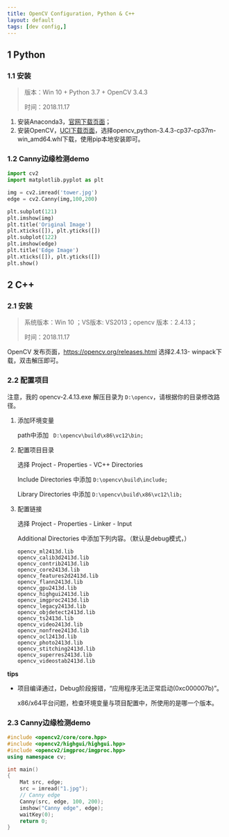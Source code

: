 ```yaml
---
title: OpenCV Configuration, Python & C++
layout: default
tags: [dev config,]
---
```


## 1 Python

### 1.1 安装
>版本：Win 10 + Python 3.7 + OpenCV 3.4.3 
>
>时间：2018.11.17

1. 安装Anaconda3，[官网下载页面](https://www.anaconda.com/download/)；
2. 安装OpenCV，[UCI下载页面](https://www.lfd.uci.edu/~gohlke/pythonlibs/ )，选择opencv_python-3.4.3-cp37-cp37m-win_amd64.whl下载，使用pip本地安装即可。

### 1.2 Canny边缘检测demo

``` python
import cv2
import matplotlib.pyplot as plt

img = cv2.imread('tower.jpg')
edge = cv2.Canny(img,100,200)

plt.subplot(121)
plt.imshow(img)
plt.title('Original Image')
plt.xticks([]), plt.yticks([])
plt.subplot(122)
plt.imshow(edge)
plt.title('Edge Image')
plt.xticks([]), plt.yticks([])
plt.show()
```

## 2 C++

### 2.1 安装

>系统版本：Win 10 ；VS版本: VS2013；opencv 版本：2.4.13；
>
>时间：2018.11.17

OpenCV 发布页面，https://opencv.org/releases.html 选择2.4.13- winpack下载，双击解压即可。

### 2.2 配置项目

注意，我的 opencv-2.4.13.exe 解压目录为 <code>D:\opencv</code>，请根据你的目录修改路径。

1. 添加环境变量

   path中添加 <code> D:\opencv\build\x86\vc12\bin;</code>

2. 配置项目目录

   选择 Project - Properties - VC++ Directories 

   Include Directories 中添加 <code>D:\opencv\build\include;</code>

   Library Directories 中添加 <code>D:\opencv\build\x86\vc12\lib;</code>

3. 配置链接

   选择 Project - Properties - Linker - Input

   Additional Directories 中添加下列内容。（默认是debug模式，）

   ```
   opencv_ml2413d.lib
   opencv_calib3d2413d.lib
   opencv_contrib2413d.lib
   opencv_core2413d.lib
   opencv_features2d2413d.lib
   opencv_flann2413d.lib
   opencv_gpu2413d.lib
   opencv_highgui2413d.lib
   opencv_imgproc2413d.lib
   opencv_legacy2413d.lib
   opencv_objdetect2413d.lib
   opencv_ts2413d.lib
   opencv_video2413d.lib
   opencv_nonfree2413d.lib
   opencv_ocl2413d.lib
   opencv_photo2413d.lib
   opencv_stitching2413d.lib
   opencv_superres2413d.lib
   opencv_videostab2413d.lib
   ```


**tips**

- 项目编译通过，Debug阶段报错，“应用程序无法正常启动(0xc000007b)”。

  x86/x64平台问题，检查环境变量与项目配置中，所使用的是哪一个版本。

### 2.3 Canny边缘检测demo

```c++
#include <opencv2/core/core.hpp>
#include <opencv2/highgui/highgui.hpp>
#include <opencv2/imgproc/imgproc.hpp>
using namespace cv;

int main()
{
	Mat src, edge;
	src = imread("1.jpg");
    // Canny edge
    Canny(src, edge, 100, 200);
	imshow("Canny edge", edge);
	waitKey(0);
	return 0;
}
```


